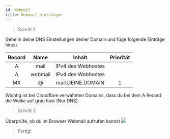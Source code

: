 ```yaml
---
id: Webmail
title: Webmail hinzufügen
---
```


> Schritt 1

Gehe in deine DNS Einstellungen deiner Domain und füge folgende Einträge hinzu.

|Record|Name|Inhalt|Priorität|
|:----:|:----:|:------:|:----:|
|A|mail|IPv4 des Webhostes|
|A|webmail|IPv4 des Webhostes||
|MX|@|mail.DEINE.DOMAIN|1|

Wichtig ist bei Cloudflare verwalteten Domains, dass du bei dem A Record die Wolke auf grau hast (Nur DNS).

> Schritt 2

Überprüfe, ob du im Browser Webmail aufrufen kannst
![](https://screen.magic-pics.tk/FOku9/LeNahugi08.png/raw)

> Fertig!
